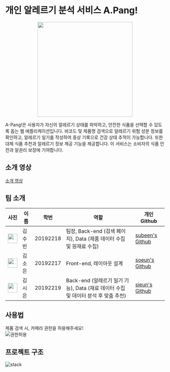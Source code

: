 
# 개인 알레르기 분석 서비스 A.Pang!
<p align="center"><img src="https://user-images.githubusercontent.com/66404477/229354966-186aef8a-58ce-458b-ba41-ed0fe1b1c78e.png" width="300" height="300"/></p>


A-Pang!은 사용자가 자신의 알레르기 상태를 파악하고, 안전한 식품을 선택할 수 있도록 돕는 웹 애플리케이션입니다. 바코드 및 제품명 검색으로 알레르기 위험 성분 정보를 확인하고, 알레르기 일기를 작성하여 증상 기록으로 건강 상태 추적이 가능합니다. 또한 대체 식품 추천과 알레르기 정보 제공 기능을 제공합니다. 이 서비스는 소비자의 식품 안전과 알권리 보장에 기여합니다.

## 소개 영상

[소개 영상](https://youtu.be/C-NUh5lUpSo)

## 팀 소개

| 사진 | 이름 | 학번 | 역할 | 개인 Github |
| --- | --- | --- | --- | --- |
| <img src="https://user-images.githubusercontent.com/66404477/229358314-5537125b-0a28-4ba3-9f79-64f01f4c65a5.png" width="30" height="30"/> | 김수빈 | 20192218 | 팀장, Back-end (검색 페이지), Data (제품 데이터 수집 및 원재료 수집) | [subeen's Github](https://github.com/soosbk) |
| <img src="https://user-images.githubusercontent.com/66404477/229358312-ac729795-7298-42e7-a7bc-81581f9ed242.png" width="30" height="30"/> | 김소은 | 20192217 | Front-end, 레이아웃 설계 | [soeun's Github](https://github.com/silver0108) |
| <img src="https://user-images.githubusercontent.com/66404477/229358307-fa2fce06-7696-4495-bca7-0397fa9d6c29.png" width="30" height="30"/> | 김시은 | 20192219 | Back-end (알레르기 일기 기능), Data (재료 데이터 수집 및 데이터 분석 후 맞춤 추천) | [sieun's Github](https://github.com/se0983) |


## 사용법
제품 검색 시, 카메라 권한을 허용해주세요!<br/>
![권한허용](https://user-images.githubusercontent.com/66404477/229356221-b4fd6d4a-7f21-4b30-b2e4-b49b1ca57479.jpg)


## 프로젝트 구조
![stack](https://user-images.githubusercontent.com/66404477/229356303-b11d7de8-637d-4750-8e3a-5773309321f2.png)

